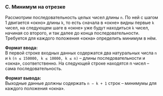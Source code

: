 ### C. Минимум на отрезке

Рассмотрим последовательность целых чисел длины `n`. 
По ней с шагом 1 двигается «окно» длины `k`, то есть сначала в «окне» видны первые `k` чисел, на следующем шаге в «окне» уже будут находиться `k` чисел, начиная со второго, и так далее до конца последовательности. 
Требуется для каждого положения «окна» определить минимум в нём.

**Формат ввода:**<br>
В первой строке входных данных содержатся два натуральных числа `n` и `k` `(n ≤ 150000, k ≤ 10000, k ≤ n)` – длины последовательности и «окна», соответственно. 
На следующей строке находятся n чисел – сама последовательность.

**Формат вывода:**<br>
Выходные данные должны содержать `n − k + 1` строк – минимумы для каждого положения «окна».